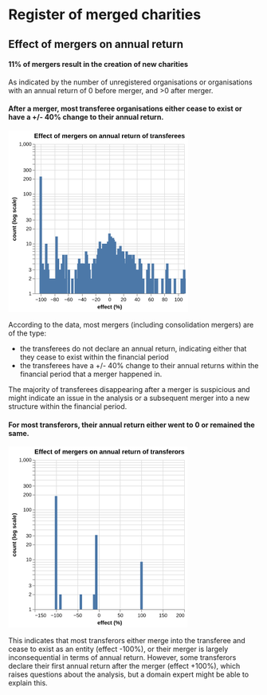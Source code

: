 # Register of merged charities

## Effect of mergers on annual return

#### 11% of mergers result in the creation of new charities

As indicated by the number of unregistered organisations or organisations with an annual return of 0 before merger, and >0 after merger.

#### After a merger, most transferee organisations either cease to exist or have a +/- 40% change to their annual return.

![](../assets/effect_transferees.png)

According to the data, most mergers (including consolidation mergers) are of the type:

- the transferees do not declare an annual return, indicating either that they cease to exist within the financial period
- the transferees have a +/- 40% change to their annual returns within the financial period that a merger happened in.

The majority of transferees disappearing after a merger is suspicious and might indicate an issue in the analysis or a subsequent merger into a new structure within the financial period.

#### For most transferors, their annual return either went to 0 or remained the same.

![](../assets/effect_transferors.png)

This indicates that most transferors either merge into the transferee and cease to exist as an entity (effect -100%), or their merger is largely inconsequential in terms of annual return. However, some transferors declare their first annual return after the merger (effect +100%), which raises questions about the analysis, but a domain expert might be able to explain this.
